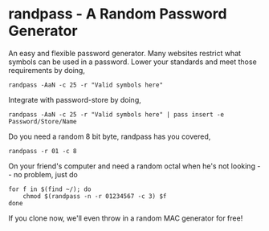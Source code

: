 # randpass - A Random Password Generator

An easy and flexible password generator. Many websites restrict what
symbols can be used in a password. Lower your standards and meet those
requirements by doing,

    randpass -AaN -c 25 -r "Valid symbols here"

Integrate with password-store by doing,

    randpass -AaN -c 25 -r "Valid symbols here" | pass insert -e Password/Store/Name

Do you need a random 8 bit byte, randpass has you covered,

    randpass -r 01 -c 8

On your friend's computer and need a random octal when he's not
looking -- no problem, just do

    for f in $(find ~/); do
        chmod $(randpass -n -r 01234567 -c 3) $f
    done

If you clone now, we'll even throw in a random MAC generator for free!
